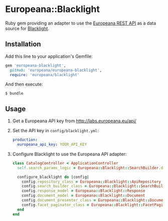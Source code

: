 # Europeana::Blacklight

Ruby gem providing an adapter to use the
[Europeana REST API](http://labs.europeana.eu/api/introduction/) as a data
source for [Blacklight](http://projectblacklight.org/).

## Installation

Add this line to your application's Gemfile:

```ruby
gem 'europeana-blacklight',
  github: 'europeana/europeana-blacklight',
  require: 'europeana/blacklight'
```

And then execute:

    $ bundle

## Usage

1. Get a Europeana API key from http://labs.europeana.eu/api/
2. Set the API key in `config/blacklight.yml`:
    
    ```yml
    production:
      europeana_api_key: YOUR_API_KEY
    ```
    
3. Configure Blacklight to use the Europeana API adapter:
    
    ```ruby
    class CatalogController < ApplicationController
      self.search_params_logic = Europeana::Blacklight::SearchBuilder.default_processor_chain

      configure_blacklight do |config|
        config.repository_class = Europeana::Blacklight::ApiRepository
        config.search_builder_class = Europeana::Blacklight::SearchBuilder
        config.response_model = Europeana::Blacklight::Response
        config.document_model = Europeana::Blacklight::Document
        config.document_presenter_class = Europeana::Blacklight::DocumentPresenter
        config.facet_paginator_class = Europeana::Blacklight::FacetPaginator
      end
    end
    ```
